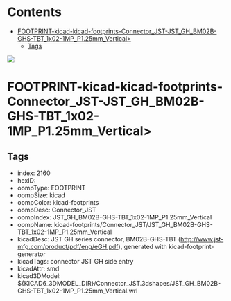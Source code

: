 



Contents
========

* [FOOTPRINT-kicad-kicad-footprints-Connector_JST-JST_GH_BM02B-GHS-TBT_1x02-1MP_P1.25mm_Vertical>](#footprint-kicad-kicad-footprints-connector_jst-jst_gh_bm02b-ghs-tbt_1x02-1mp_p125mm_vertical)
	* [Tags](#tags)
  
![][im]
# FOOTPRINT-kicad-kicad-footprints-Connector_JST-JST_GH_BM02B-GHS-TBT_1x02-1MP_P1.25mm_Vertical>

## Tags

- index: 2160
- hexID: 
- oompType: FOOTPRINT
- oompSize: kicad
- oompColor: kicad-footprints
- oompDesc: Connector_JST
- oompIndex: JST_GH_BM02B-GHS-TBT_1x02-1MP_P1.25mm_Vertical
- oompName: kicad-footprints/Connector_JST/JST_GH_BM02B-GHS-TBT_1x02-1MP_P1.25mm_Vertical
- kicadDesc: JST GH series connector, BM02B-GHS-TBT (http://www.jst-mfg.com/product/pdf/eng/eGH.pdf), generated with kicad-footprint-generator
- kicadTags: connector JST GH side entry
- kicadAttr: smd
- kicad3DModel: ${KICAD6_3DMODEL_DIR}/Connector_JST.3dshapes/JST_GH_BM02B-GHS-TBT_1x02-1MP_P1.25mm_Vertical.wrl



[im]: image.png
